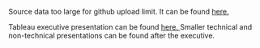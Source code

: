 <p>Source data too large for github upload limit. It can be found <a href ='https://www.kaggle.com/mashlyn/online-retail-ii-uci'> here.</a></p>

<p>Tableau executive presentation can be found  <a href='https://public.tableau.com/views/OnlineRetailAnalysis_16257685723350/Exec1?:language=en-US&:display_count=n&:origin=viz_share_link'> here. </a> Smaller technical and non-technical presentations can be found after the executive. </p>

